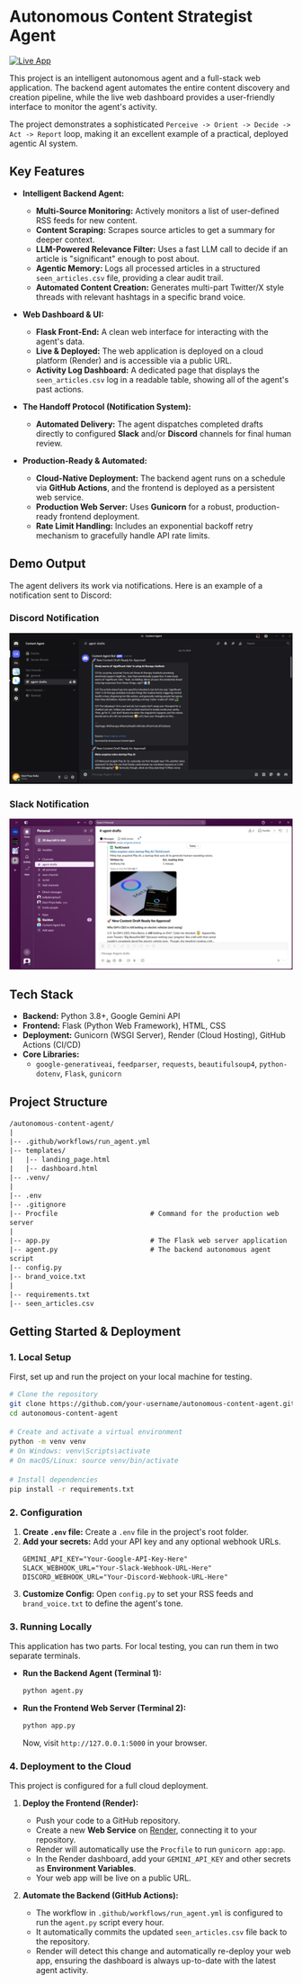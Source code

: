 # Autonomous Content Strategist Agent

[![Live App](https://img.shields.io/badge/Live_App-Visit_Dashboard-brightgreen)](https://autonomouscontentagent.onrender.com) <!-- Replace with your actual Render URL -->

This project is an intelligent autonomous agent and a full-stack web application. The backend agent automates the entire content discovery and creation pipeline, while the live web dashboard provides a user-friendly interface to monitor the agent's activity.

The project demonstrates a sophisticated `Perceive -> Orient -> Decide -> Act -> Report` loop, making it an excellent example of a practical, deployed agentic AI system.

## Key Features

-   **Intelligent Backend Agent:**
    -   **Multi-Source Monitoring:** Actively monitors a list of user-defined RSS feeds for new content.
    -   **Content Scraping:** Scrapes source articles to get a summary for deeper context.
    -   **LLM-Powered Relevance Filter:** Uses a fast LLM call to decide if an article is "significant" enough to post about.
    -   **Agentic Memory:** Logs all processed articles in a structured `seen_articles.csv` file, providing a clear audit trail.
    -   **Automated Content Creation:** Generates multi-part Twitter/X style threads with relevant hashtags in a specific brand voice.

-   **Web Dashboard & UI:**
    -   **Flask Front-End:** A clean web interface for interacting with the agent's data.
    -   **Live & Deployed:** The web application is deployed on a cloud platform (Render) and is accessible via a public URL.
    -   **Activity Log Dashboard:** A dedicated page that displays the `seen_articles.csv` log in a readable table, showing all of the agent's past actions.

-   **The Handoff Protocol (Notification System):**
    -   **Automated Delivery:** The agent dispatches completed drafts directly to configured **Slack** and/or **Discord** channels for final human review.

-   **Production-Ready & Automated:**
    -   **Cloud-Native Deployment:** The backend agent runs on a schedule via **GitHub Actions**, and the frontend is deployed as a persistent web service.
    -   **Production Web Server:** Uses **Gunicorn** for a robust, production-ready frontend deployment.
    -   **Rate Limit Handling:** Includes an exponential backoff retry mechanism to gracefully handle API rate limits.

## Demo Output

The agent delivers its work via notifications. Here is an example of a notification sent to Discord:
### Discord Notification
![Example notification sent to Discord](screenshots/Discord.png)

### Slack Notification
![Example notification sent to Slack](screenshots/Slack.png)

## Tech Stack

-   **Backend:** Python 3.8+, Google Gemini API
-   **Frontend:** Flask (Python Web Framework), HTML, CSS
-   **Deployment:** Gunicorn (WSGI Server), Render (Cloud Hosting), GitHub Actions (CI/CD)
-   **Core Libraries:**
    -   `google-generativeai`, `feedparser`, `requests`, `beautifulsoup4`, `python-dotenv`, `Flask`, `gunicorn`

## Project Structure

```
/autonomous-content-agent/
|
|-- .github/workflows/run_agent.yml
|-- templates/
|   |-- landing_page.html
|   |-- dashboard.html
|-- .venv/
|
|-- .env
|-- .gitignore
|-- Procfile                       # Command for the production web server
|
|-- app.py                         # The Flask web server application
|-- agent.py                       # The backend autonomous agent script
|-- config.py
|-- brand_voice.txt
|
|-- requirements.txt
|-- seen_articles.csv
```

## Getting Started & Deployment

### 1. Local Setup

First, set up and run the project on your local machine for testing.

```bash
# Clone the repository
git clone https://github.com/your-username/autonomous-content-agent.git
cd autonomous-content-agent

# Create and activate a virtual environment
python -m venv venv
# On Windows: venv\Scripts\activate
# On macOS/Linux: source venv/bin/activate

# Install dependencies
pip install -r requirements.txt
```

### 2. Configuration

1.  **Create `.env` file:** Create a `.env` file in the project's root folder.
2.  **Add your secrets:** Add your API key and any optional webhook URLs.
    ```
    GEMINI_API_KEY="Your-Google-API-Key-Here"
    SLACK_WEBHOOK_URL="Your-Slack-Webhook-URL-Here"
    DISCORD_WEBHOOK_URL="Your-Discord-Webhook-URL-Here"
    ```
3.  **Customize Config:** Open `config.py` to set your RSS feeds and `brand_voice.txt` to define the agent's tone.

### 3. Running Locally

This application has two parts. For local testing, you can run them in two separate terminals.

-   **Run the Backend Agent (Terminal 1):**
    ```bash
    python agent.py
    ```
-   **Run the Frontend Web Server (Terminal 2):**
    ```bash
    python app.py
    ```
    Now, visit `http://127.0.0.1:5000` in your browser.

### 4. Deployment to the Cloud

This project is configured for a full cloud deployment.

1.  **Deploy the Frontend (Render):**
    -   Push your code to a GitHub repository.
    -   Create a new **Web Service** on [Render](https://render.com), connecting it to your repository.
    -   Render will automatically use the `Procfile` to run `gunicorn app:app`.
    -   In the Render dashboard, add your `GEMINI_API_KEY` and other secrets as **Environment Variables**.
    -   Your web app will be live on a public URL.

2.  **Automate the Backend (GitHub Actions):**
    -   The workflow in `.github/workflows/run_agent.yml` is configured to run the `agent.py` script every hour.
    -   It automatically commits the updated `seen_articles.csv` file back to the repository.
    -   Render will detect this change and automatically re-deploy your web app, ensuring the dashboard is always up-to-date with the latest agent activity.